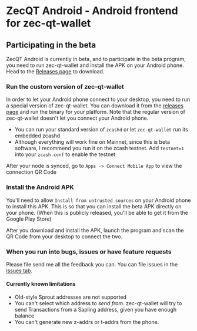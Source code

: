 # ZecQT Android - Android frontend for zec-qt-wallet

## Participating in the beta
ZecQT Android is currently in beta, and to participate in the beta program, you need to run zec-qt-wallet and install the APK on your Android phone. Head to the [Releases page](https://github.com/adityapk00/zqwandroid/releases) to download. 

### Run the custom version of zec-qt-wallet
In order to let your Android phone connect to your desktop, you need to run a special version of zec-qt-wallet. You can download it from the [releases page](https://github.com/adityapk00/zqwandroid/releases) and run the binary for your platform. Note that the regular version of zec-qt-wallet doesn't let you connect your Android phone.

* You can run your standard version of `zcashd` or let `zec-qt-wallet` run its embedded zcashd
* Although everything will work fine on Mainnet, since this is beta software, I recommend you run it on the zcash testnet. Add `testnet=1` into your `zcash.conf` to enable the testnet

After your node is synced, go to `Apps -> Connect Mobile App` to view the connection QR Code

### Install the Android APK
You'll need to allow `Install from untrusted sources` on your Android phone to install this APK. This is so that you can install the beta APK directly on your phone. (When this is publicly released, you'll be able to get it from the Google Play Store)

After you download and install the APK, launch the program and scan the QR Code from your desktop to connect the two. 

### When you run into bugs, issues or have feature requests
Please file send me all the feedback you can. You can file issues in the [issues tab](https://github.com/adityapk00/zqwandroid/issues). 

#### Currently known limitations
* Old-style Sprout addresses are not supported
* You can't select which address to _send from_. zec-qt-wallet will try to send Transactions from a Sapling address, given you have enough balance
* You can't generate new z-addrs or t-addrs from the phone. 


